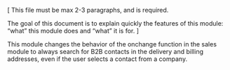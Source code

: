 [ This file must be max 2-3 paragraphs, and is required.

The goal of this document is to explain quickly the features of this module: “what” this module does and “what” it is for. ]

This module changes the behavior of the onchange function in the sales module to always search for B2B contacts in the delivery and billing addresses, even if the user selects a contact from a company.
